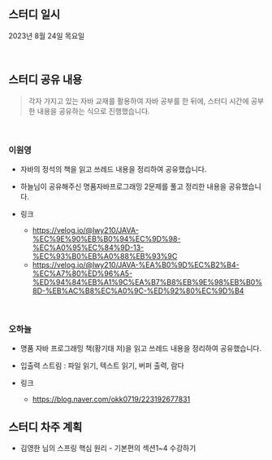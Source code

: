 ## 스터디 일시

2023년 8월 24일 목요일

<br>

## 스터디 공유 내용
> 각자 가지고 있는 자바 교재를 활용하여 자바 공부를 한 뒤에, 스터디 시간에 공부한 내용을 공유하는 식으로 진행했습니다.

<br>

### 이원영

- 자바의 정석의 책을 읽고 쓰레드 내용을 정리하여 공유했습니다.
- 하늘님이 공유해주신 명품자바프로그래밍 2문제를 풀고 정리한 내용을 공유했습니다.


- 링크
    - https://velog.io/@lwy210/JAVA-%EC%9E%90%EB%B0%94%EC%9D%98-%EC%A0%95%EC%84%9D-13-%EC%93%B0%EB%A0%88%EB%93%9C
    - https://velog.io/@lwy210/JAVA-%EA%B0%9D%EC%B2%B4-%EC%A7%80%ED%96%A5-%ED%94%84%EB%A1%9C%EA%B7%B8%EB%9E%98%EB%B0%8D-%EB%AC%B8%EC%A0%9C-%ED%92%80%EC%9D%B4

<br>

### 오하늘

- 명품 자바 프로그래밍 책(황기태 저)을 읽고 쓰레드 내용을 정리하여 공유했습니다.
- 입출력 스트림 : 파일 읽기, 텍스트 읽기, 버퍼 출력, 람다


- 링크
    - https://blog.naver.com/okk0719/223192677831


## 스터디 차주 계획

- 김영한 님의 스프링 핵심 원리 - 기본편의 섹션1~4 수강하기
